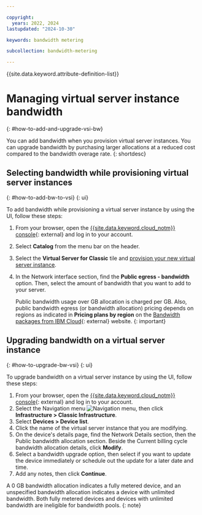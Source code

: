 ```yaml
---

copyright:
  years: 2022, 2024
lastupdated: "2024-10-30"

keywords: bandwidth metering

subcollection: bandwidth-metering

---
```


{{site.data.keyword.attribute-definition-list}}

# Managing virtual server instance bandwidth
{: #how-to-add-and-upgrade-vsi-bw}

You can add bandwidth when you provision virtual server instances. You can upgrade bandwidth by purchasing larger allocations at a reduced cost compared to the bandwidth overage rate.
{: shortdesc}

## Selecting bandwidth while provisioning virtual server instances
{: #how-to-add-bw-to-vsi}
{: ui}

To add bandwidth while provisioning a virtual server instance by using the UI, follow these steps:

1. From your browser, open the [{{site.data.keyword.cloud_notm}} console](/login){: external} and log in to your account.
1. Select **Catalog** from the menu bar on the header. 
1. Select the **Virtual Server for Classic** tile and [provision your new virtual server instance](/docs/virtual-servers?topic=virtual-servers-ordering-vs-public).
1. In the Network interface section, find the **Public egress - bandwidth** option. Then, select the amount of bandwidth that you want to add to your server.
 
   Public bandwidth usage over GB allocation is charged per GB. Also, public bandwidth egress (or bandwidth allocation) pricing depends on regions as indicated in **Pricing plans by region** on the [Bandwidth packages from IBM Cloud](https://www.ibm.com/cloud/bandwidth-pricing){: external} website.
   {: important}

## Upgrading bandwidth on a virtual server instance
{: #how-to-upgrade-bw-vsi}
{: ui}

To upgrade bandwidth on a virtual server instance by using the UI, follow these steps:

1. From your browser, open the [{{site.data.keyword.cloud_notm}} console](/login){: external} and log in to your account.
1. Select the Navigation menu ![Navigation menu](../icons/icon_hamburger.svg), then click **Infrastructure > Classic Infrastructure**.
1. Select **Devices > Device list**.
1. Click the name of the virtual server instance that you are modifying.
1. On the device's details page, find the Network Details section, then the Public bandwidth allocation section. Beside the Current billing cycle bandwidth allocation details, click **Modify**. 
1. Select a bandwidth upgrade option, then select if you want to update the device immediately or schedule out the update for a later date and time. 
1. Add any notes, then click **Continue**. 

A 0 GB bandwidth allocation indicates a fully metered device, and an unspecified bandwidth allocation indicates a device with unlimited bandwidth. Both fully metered devices and devices with unlimited bandwidth are ineligible for bandwidth pools. 
{: note}
